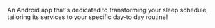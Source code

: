 An Android app that's dedicated to transforming your sleep schedule, tailoring its services to your specific day-to day routine!